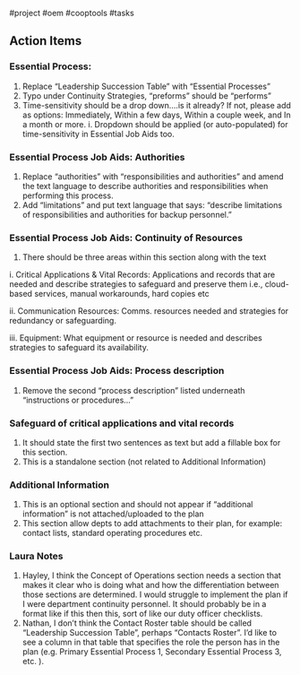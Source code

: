 #project #oem #cooptools #tasks

## Action Items
### Essential Process: 
1.  Replace “Leadership Succession Table” with “Essential Processes”
2.  Typo under Continuity Strategies, “preforms” should be “performs”
3.  Time-sensitivity should be a drop down….is it already? If not, please add as options: Immediately, Within a few days, Within a couple week, and In a month or more.
	i. Dropdown should be applied (or auto-populated) for time-sensitivity in Essential Job Aids too.

### Essential Process Job Aids: **Authorities**

1.  Replace “authorities” with “responsibilities and authorities” and amend the text language to describe authorities and responsibilities when performing this process.
2.  Add “limitations” and put text language that says: “describe limitations of responsibilities and authorities for backup personnel.”

### Essential Process Job Aids: **Continuity of Resources**

1.  There should be three areas within this section along with the text

   i. Critical Applications & Vital Records: Applications and records that are needed and describe strategies to safeguard and preserve them i.e., cloud-based services, manual workarounds, hard copies etc

 ii. Communication Resources: Comms. resources needed and strategies for redundancy or safeguarding.

iii. Equipment: What equipment or resource is needed and describes strategies to safeguard its availability.

### Essential Process Job Aids: **Process description**

1.  Remove the second “process description” listed underneath “instructions or procedures…”

### Safeguard of critical applications and vital records

1.  It should state the first two sentences as text but add a fillable box for this section.
2.  This is a standalone section (not related to Additional Information)

### Additional Information

1.  This is an optional section and should not appear if “additional information” is not attached/uploaded to the plan
2.  This section allow depts to add attachments to their plan, for example: contact lists, standard operating procedures etc.

### Laura Notes
1.  Hayley, I think the Concept of Operations section needs a section that makes it clear who is doing what and how the differentiation between those sections are determined. I would struggle to implement the plan if I were department continuity personnel. It should probably be in a format like if this then this, sort of like our duty officer checklists.
2.  Nathan, I don’t think the Contact Roster table should be called “Leadership Succession Table”, perhaps “Contacts Roster”. I’d like to see a column in that table that specifies the role the person has in the plan (e.g. Primary Essential Process 1, Secondary Essential Process 3, etc. ).